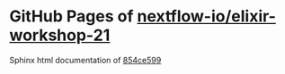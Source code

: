 GitHub Pages of [nextflow-io/elixir-workshop-21](https://github.com/nextflow-io/elixir-workshop-21.git)
===
Sphinx html documentation of [854ce599](https://github.com/nextflow-io/elixir-workshop-21/tree/854ce599683137371c01dbc56f167ec2da2a910c)
